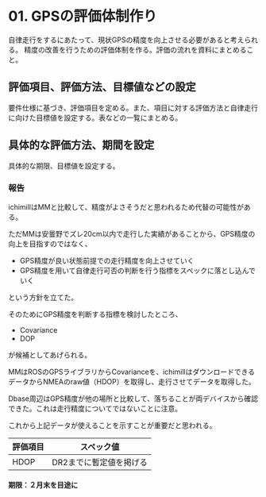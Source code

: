 # 01. GPSの評価体制作り

自律走行をするにあたって、現状GPSの精度を向上させる必要があると考えられる。
精度の改善を行うための評価体制を作る。評価の流れを資料にまとめること。

## 評価項目、評価方法、目標値などの設定

要件仕様に基づき、評価項目を定める。また、項目に対する評価方法と自律走行に向けた目標値を設定する。表などの一覧にまとめる。

## 具体的な評価方法、期間を設定

具体的な期限、目標値を設定する。

### 報告

ichimillはMMと比較して、精度がよさそうだと思われるため代替の可能性がある。

ただMMは安曇野でズレ20cm以内で走行した実績があることから、GPS精度の向上を目指すのではなく、

* GPS精度が良い状態前提での走行精度を向上させていく
* GPS精度を用いて自律走行可否の判断を行う指標をスペックに落とし込んでいく

という方針を立てた。

そのためにGPS精度を判断する指標を検討したところ、

* Covariance
* DOP

が候補としてあげられる。

MMはROSのGPSライブラリからCovarianceを、ichimillはダウンロードできるデータからNMEAのraw値（HDOP）を取得し、走行させてデータを取得した。

Dbase周辺はGPS精度が他の場所と比較して、落ちることが両デバイスから確認できた。これは走行精度についてではないことに注意。

これから上記データが使えることを示すことが重要だと思われる。

|評価項目|スペック値|
|----|----|
|HDOP|DR2までに暫定値を掲げる|

#### 期限：２月末を目途に


